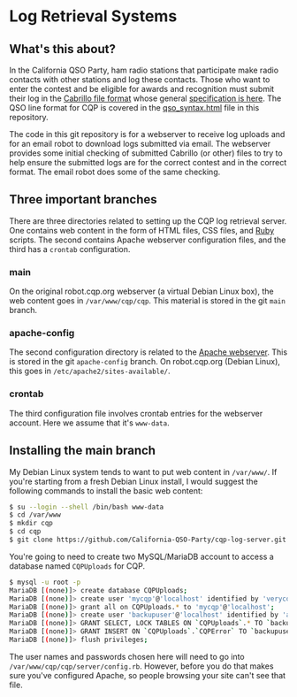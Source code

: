 # Log Retrieval Systems

## What's this about?

In the California QSO Party, ham radio stations that participate make
radio contacts with other stations and log these contacts. Those who
want to enter the contest and be eligible for awards and recognition
must submit their log in the [Cabrillo file
format](http://www.arrl.org/cabrillo-format-tutorial) whose general
[specification is here](https://wwrof.org/cabrillo/). The QSO line
format for CQP is covered in the [qso_syntax.html](qso_syntax.html)
file in this repository.

The code in this git repository is for a webserver to receive log
uploads and for an email robot to download logs submitted via
email. The webserver provides some initial checking of submitted
Cabrillo (or other) files to try to help ensure the submitted logs are
for the correct contest and in the correct format. The email robot
does some of the same checking.

## Three important branches

There are three directories related to setting up the CQP log
retrieval server. One contains web content in the form of HTML files,
CSS files, and [Ruby](https://ruby-lang.org/) scripts. The second
contains Apache webserver configuration files, and the third has a
`crontab` configuration.

### main

On the original robot.cqp.org webserver (a virtual Debian Linux box),
the web content goes in `/var/www/cqp/cqp`. This material is stored in
the git `main` branch.

### apache-config

The second configuration directory is related to the [Apache
webserver](https:///httpd.apache.org). This is stored in the git
`apache-config` branch. On robot.cqp.org (Debian Linux), this goes in
`/etc/apache2/sites-available/`.

### crontab

The third configuration file involves crontab entries for the
webserver account. Here we assume that it's `www-data`.

## Installing the main branch

My Debian Linux system tends to want to put web content in
`/var/www/`. If you're starting from a fresh Debian Linux install, I
would suggest the following commands to install the basic web content:

```sh
$ su --login --shell /bin/bash www-data
$ cd /var/www
$ mkdir cqp
$ cd cqp
$ git clone https://github.com/California-QSO-Party/cqp-log-server.git cqp
```

You're going to need to create two MySQL/MariaDB account to access a database
named `CQPUploads` for CQP.

```sh
$ mysql -u root -p
MariaDB [(none)]> create database CQPUploads;
MariaDB [(none)]> create user 'mycqp'@'localhost' identified by 'verycomplexpassword';
MariaDB [(none)]> grant all on CQPUploads.* to 'mycqp'@'localhost';
MariaDB [(none)]> create user 'backupuser'@'localhost' identified by 'alsocomplexpassword';
MariaDB [(none)]> GRANT SELECT, LOCK TABLES ON `CQPUploads`.* TO `backupuser`@`localhost`;
MariaDB [(none)]> GRANT INSERT ON `CQPUploads`.`CQPError` TO `backupuser`@`localhost`;
MariaDB [(none)]> flush privileges;
```

The user names and passwords chosen here will need to go into
`/var/www/cqp/cqp/server/config.rb`. However, before you do that makes
sure you've configured Apache, so people browsing your site can't see
that file.
